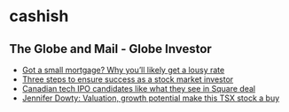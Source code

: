 # cashish

## The Globe and Mail - Globe Investor
- [Got a small mortgage? Why you’ll likely get a lousy rate](http://www.theglobeandmail.com/globe-investor/personal-finance/mortgages/got-a-small-mortgage-why-youll-likely-get-a-lousy-rate/article27433928/?cmpid=rss1)
- [Three steps to ensure success as a stock market investor](http://www.theglobeandmail.com/globe-investor/personal-finance/three-steps-to-ensure-success-as-a-stock-market-investor/article27433805/?cmpid=rss1)
- [Canadian tech IPO candidates like what they see in Square deal](http://www.theglobeandmail.com/report-on-business/streetwise/canadian-tech-ipo-candidates-like-what-they-see-in-square-deal/article27433778/?cmpid=rss1)
- [Jennifer Dowty: Valuation, growth potential make this TSX stock a buy](http://www.theglobeandmail.com/globe-investor/inside-the-market/guidance-shows-element-financial-is-on-the-right-track/article27433721/?cmpid=rss1)


